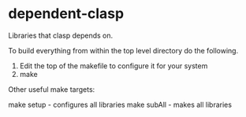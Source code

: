 dependent-clasp
===============

Libraries that clasp depends on.

To build everything from within the top level directory do the following.

1) Edit the top of the makefile to configure it for your system
2) make


Other useful make targets:

make setup - configures all libraries
make subAll - makes all libraries


